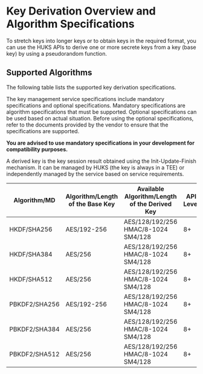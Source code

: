 # Key Derivation Overview and Algorithm Specifications


To stretch keys into longer keys or to obtain keys in the required format, you can use the HUKS APIs to derive one or more secrete keys from a key (base key) by using a pseudorandom function.


## Supported Algorithms

The following table lists the supported key derivation specifications.
<!--Del-->
The key management service specifications include mandatory specifications and optional specifications. Mandatory specifications are algorithm specifications that must be supported. Optional specifications can be used based on actual situation. Before using the optional specifications, refer to the documents provided by the vendor to ensure that the specifications are supported.

**You are advised to use mandatory specifications in your development for compatibility purposes.**
<!--DelEnd-->

A derived key is the key session result obtained using the Init-Update-Finish mechanism. It can be managed by HUKS (the key is always in a TEE) or independently managed by the service based on service requirements.

| Algorithm/MD| Algorithm/Length of the Base Key| Available Algorithm/Length of the Derived Key| API Level| <!--DelCol5-->Mandatory|
| -------- | -------- | -------- | -------- | -------- |
| HKDF/SHA256 | AES/192-256 | AES/128/192/256<br>HMAC/8-1024<br>SM4/128 | 8+ | Yes|
| HKDF/SHA384 | AES/256 | AES/128/192/256<br>HMAC/8-1024<br>SM4/128 | 8+ | Yes|
| HKDF/SHA512 | AES/256 | AES/128/192/256<br>HMAC/8-1024<br>SM4/128 | 8+ | Yes|
| PBKDF2/SHA256 | AES/192-256 | AES/128/192/256<br>HMAC/8-1024<br>SM4/128 | 8+ | Yes|
| PBKDF2/SHA384 | AES/256 | AES/128/192/256<br>HMAC/8-1024<br>SM4/128 | 8+ | Yes|
| PBKDF2/SHA512 | AES/256 | AES/128/192/256<br>HMAC/8-1024<br>SM4/128 | 8+ | Yes|
<!--RP1--><!--RP1End-->
